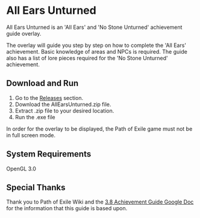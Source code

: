 # All Ears Unturned
All Ears Unturned is an 'All Ears' and 'No Stone Unturned' achievement guide overlay.

The overlay will guide you step by step on how to complete the 'All Ears' achievement. Basic knowledge of areas and NPCs is required.
The guide also has a list of lore pieces required for the 'No Stone Unturned' achievement.
## Download and Run
1. Go to the [Releases](https://github.com/Nickswoboda/all-ears-unturned/releases) section.
2. Download the AllEarsUnturned.zip file.
3. Extract .zip file to your desired location.
4. Run the .exe file

In order for the overlay to be displayed, the Path of Exile game must not be in full screen mode.

## System Requirements
OpenGL 3.0

## Special Thanks
Thank you to Path of Exile Wiki and the [3.8 Achievement Guide Google Doc](https://docs.google.com/spreadsheets/d/1RWPN_NO3wcl7QRTHP6iTONG-T47VForpQgZ-eN2IQzc/) for the information that this guide is based upon.
